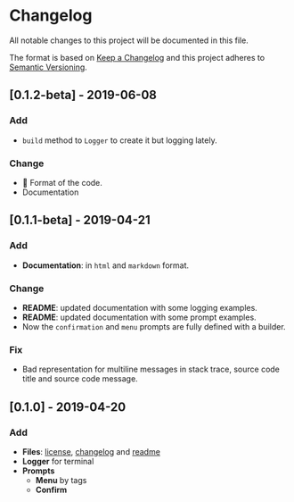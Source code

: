 # Changelog

All notable changes to this project will be documented in this file.

The format is based on [Keep a Changelog](https://keepachangelog.com/en/1.0.0/)
and this project adheres to [Semantic Versioning](https://semver.org/spec/v2.0.0.html).

## [0.1.2-beta] - 2019-06-08

### Add

- `build` method to `Logger` to create it but logging lately. 

### Change

- :art: Format of the code.
- Documentation

## [0.1.1-beta] - 2019-04-21

### Add

- **Documentation**: in `html` and `markdown` format.

### Change

- **README**: updated documentation with some logging examples.
- **README**: updated documentation with some prompt examples.
- Now the `confirmation` and `menu` prompts are fully defined with a builder.

### Fix

- Bad representation for multiline messages in stack trace, source code title and source code message.
  
## [0.1.0] - 2019-04-20

### Add

- **Files**: [license](./LICENSE), [changelog](#changelog) and [readme](./README.md)
- **Logger** for terminal
- **Prompts**
  - **Menu** by tags
  - **Confirm**